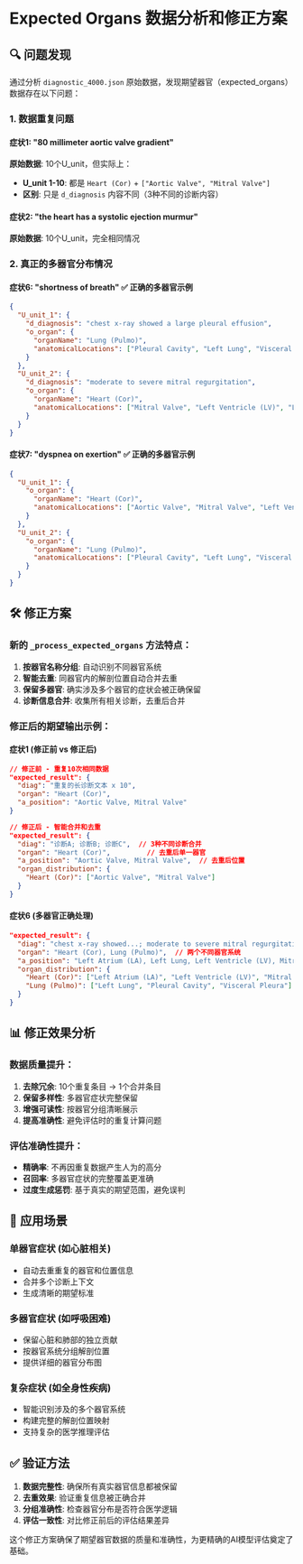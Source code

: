 # Expected Organs 数据分析和修正方案

## 🔍 问题发现

通过分析 `diagnostic_4000.json` 原始数据，发现期望器官（expected_organs）数据存在以下问题：

### 1. 数据重复问题

#### 症状1: "80 millimeter aortic valve gradient" 
**原始数据**: 10个U_unit，但实际上：
- **U_unit 1-10**: 都是 `Heart (Cor)` + `["Aortic Valve", "Mitral Valve"]`
- **区别**: 只是 `d_diagnosis` 内容不同（3种不同的诊断内容）

#### 症状2: "the heart has a systolic ejection murmur"
**原始数据**: 10个U_unit，完全相同情况

### 2. 真正的多器官分布情况

#### 症状6: "shortness of breath" ✅ 正确的多器官示例
```json
{
  "U_unit_1": {
    "d_diagnosis": "chest x-ray showed a large pleural effusion",
    "o_organ": {
      "organName": "Lung (Pulmo)",
      "anatomicalLocations": ["Pleural Cavity", "Left Lung", "Visceral Pleura"]
    }
  },
  "U_unit_2": {
    "d_diagnosis": "moderate to severe mitral regurgitation", 
    "o_organ": {
      "organName": "Heart (Cor)",
      "anatomicalLocations": ["Mitral Valve", "Left Ventricle (LV)", "Left Atrium (LA)"]
    }
  }
}
```

#### 症状7: "dyspnea on exertion" ✅ 正确的多器官示例
```json
{
  "U_unit_1": {
    "o_organ": {
      "organName": "Heart (Cor)",
      "anatomicalLocations": ["Aortic Valve", "Mitral Valve", "Left Ventricle (LV)"]
    }
  },
  "U_unit_2": {
    "o_organ": {
      "organName": "Lung (Pulmo)", 
      "anatomicalLocations": ["Pleural Cavity", "Left Lung", "Visceral Pleura"]
    }
  }
}
```

## 🛠️ 修正方案

### 新的 `_process_expected_organs` 方法特点：

1. **按器官名称分组**: 自动识别不同器官系统
2. **智能去重**: 同器官内的解剖位置自动合并去重
3. **保留多器官**: 确实涉及多个器官的症状会被正确保留
4. **诊断信息合并**: 收集所有相关诊断，去重后合并

### 修正后的期望输出示例：

#### 症状1 (修正前 vs 修正后)
```json
// 修正前 - 重复10次相同数据
"expected_result": {
  "diag": "重复的长诊断文本 x 10",
  "organ": "Heart (Cor)",
  "a_position": "Aortic Valve, Mitral Valve"
}

// 修正后 - 智能合并和去重
"expected_result": {
  "diag": "诊断A; 诊断B; 诊断C",  // 3种不同诊断合并
  "organ": "Heart (Cor)",         // 去重后单一器官
  "a_position": "Aortic Valve, Mitral Valve",  // 去重后位置
  "organ_distribution": {
    "Heart (Cor)": ["Aortic Valve", "Mitral Valve"]
  }
}
```

#### 症状6 (多器官正确处理)
```json
"expected_result": {
  "diag": "chest x-ray showed...; moderate to severe mitral regurgitation",
  "organ": "Heart (Cor), Lung (Pulmo)",  // 两个不同器官系统
  "a_position": "Left Atrium (LA), Left Lung, Left Ventricle (LV), Mitral Valve, Pleural Cavity, Visceral Pleura",
  "organ_distribution": {
    "Heart (Cor)": ["Left Atrium (LA)", "Left Ventricle (LV)", "Mitral Valve"],
    "Lung (Pulmo)": ["Left Lung", "Pleural Cavity", "Visceral Pleura"]
  }
}
```

## 📊 修正效果分析

### 数据质量提升：
1. **去除冗余**: 10个重复条目 → 1个合并条目
2. **保留多样性**: 多器官症状完整保留
3. **增强可读性**: 按器官分组清晰展示
4. **提高准确性**: 避免评估时的重复计算问题

### 评估准确性提升：
- **精确率**: 不再因重复数据产生人为的高分
- **召回率**: 多器官症状的完整覆盖更准确
- **过度生成惩罚**: 基于真实的期望范围，避免误判

## 🎯 应用场景

### 单器官症状 (如心脏相关)
- 自动去重重复的器官和位置信息
- 合并多个诊断上下文
- 生成清晰的期望标准

### 多器官症状 (如呼吸困难)  
- 保留心脏和肺部的独立贡献
- 按器官系统分组解剖位置
- 提供详细的器官分布图

### 复杂症状 (如全身性疾病)
- 智能识别涉及的多个器官系统
- 构建完整的解剖位置映射
- 支持复杂的医学推理评估

## ✅ 验证方法

1. **数据完整性**: 确保所有真实器官信息都被保留
2. **去重效果**: 验证重复信息被正确合并
3. **分组准确性**: 检查器官分布是否符合医学逻辑
4. **评估一致性**: 对比修正前后的评估结果差异

这个修正方案确保了期望器官数据的质量和准确性，为更精确的AI模型评估奠定了基础。
